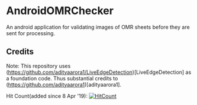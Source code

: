 # AndroidOMRChecker
An android application for validating images of OMR sheets before they are sent for processing.

## Credits
Note: This repository uses (https://github.com/adityaarora1/LiveEdgeDetection)[LiveEdgeDetection] as a foundation code. Thus substantial credits to (https://github.com/adityaarora1)[adityaarora1].

Hit Count(added since 8 Apr '19): [![HitCount](http://hits.dwyl.io/udayraj123/OMRScanner.svg)](http://hits.dwyl.io/udayraj123/OMRScanner)
